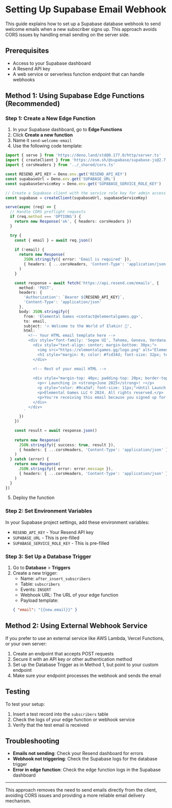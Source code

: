 # Setting Up Supabase Email Webhook

This guide explains how to set up a Supabase database webhook to send welcome emails when a new subscriber signs up. This approach avoids CORS issues by handling email sending on the server side.

## Prerequisites

- Access to your Supabase dashboard
- A Resend API key
- A web service or serverless function endpoint that can handle webhooks

## Method 1: Using Supabase Edge Functions (Recommended)

### Step 1: Create a New Edge Function

1. In your Supabase dashboard, go to **Edge Functions**
2. Click **Create a new function**
3. Name it `send-welcome-email`
4. Use the following code template:

```typescript
import { serve } from 'https://deno.land/std@0.177.0/http/server.ts'
import { createClient } from 'https://esm.sh/@supabase/supabase-js@2.7.1'
import { corsHeaders } from '../_shared/cors.ts'

const RESEND_API_KEY = Deno.env.get('RESEND_API_KEY')
const supabaseUrl = Deno.env.get('SUPABASE_URL')
const supabaseServiceKey = Deno.env.get('SUPABASE_SERVICE_ROLE_KEY')

// Create a Supabase client with the service role key for admin access
const supabase = createClient(supabaseUrl, supabaseServiceKey)

serve(async (req) => {
  // Handle CORS preflight requests
  if (req.method === 'OPTIONS') {
    return new Response('ok', { headers: corsHeaders })
  }

  try {
    const { email } = await req.json()
    
    if (!email) {
      return new Response(
        JSON.stringify({ error: 'Email is required' }),
        { headers: { ...corsHeaders, 'Content-Type': 'application/json' }, status: 400 }
      )
    }

    const response = await fetch('https://api.resend.com/emails', {
      method: 'POST',
      headers: {
        'Authorization': `Bearer ${RESEND_API_KEY}`,
        'Content-Type': 'application/json'
      },
      body: JSON.stringify({
        from: 'Elemental Games <contact@elementalgames.gg>',
        to: email,
        subject: '🔥 Welcome to the World of Elekin! 🌊',
        html: `
          <!-- Your HTML email template here -->
          <div style="font-family: 'Segoe UI', Tahoma, Geneva, Verdana, sans-serif; max-width: 600px; margin: 0 auto; background-color: #1A103C; color: #fff; padding: 30px; border-radius: 15px; border: 2px solid #fcd34d;">
            <div style="text-align: center; margin-bottom: 30px;">
              <img src="https://elementalgames.gg/logo.png" alt="Elemental Games Logo" style="max-width: 180px; margin-bottom: 15px;" />
              <h1 style="margin: 0; color: #fcd34d; font-size: 32px; text-transform: uppercase; letter-spacing: 2px; text-shadow: 0px 2px 4px rgba(0,0,0,0.5);">Welcome, Elemental Master!</h1>
            </div>

            <!-- Rest of your email HTML -->
            
            <div style="margin-top: 40px; padding-top: 20px; border-top: 1px solid rgba(255,255,255,0.1); text-align: center; color: #9ca3af; font-size: 12px;">
              <p>⚡ Launching in <strong>June 2025</strong>! ⚡</p>
              <p style="color: #9ca3af; font-size: 11px;">Until Launch Month June 2025</p>
              <p>Elemental Games LLC © 2024. All rights reserved.</p>
              <p>You're receiving this email because you signed up for updates about Elekin: Masters of Kinbrold.</p>
            </div>
          </div>
        `
      })
    })

    const result = await response.json()
    
    return new Response(
      JSON.stringify({ success: true, result }),
      { headers: { ...corsHeaders, 'Content-Type': 'application/json' }, status: 200 }
    )
  } catch (error) {
    return new Response(
      JSON.stringify({ error: error.message }),
      { headers: { ...corsHeaders, 'Content-Type': 'application/json' }, status: 500 }
    )
  }
})
```

5. Deploy the function

### Step 2: Set Environment Variables

In your Supabase project settings, add these environment variables:
- `RESEND_API_KEY` - Your Resend API key
- `SUPABASE_URL` - This is pre-filled
- `SUPABASE_SERVICE_ROLE_KEY` - This is pre-filled

### Step 3: Set Up a Database Trigger

1. Go to **Database** > **Triggers**
2. Create a new trigger:
   - Name: `after_insert_subscribers`
   - Table: `subscribers`
   - Events: `INSERT`
   - Webhook URL: The URL of your edge function
   - Payload template:
   ```json
   { "email": "{{new.email}}" }
   ```

## Method 2: Using External Webhook Service

If you prefer to use an external service like AWS Lambda, Vercel Functions, or your own server:

1. Create an endpoint that accepts POST requests
2. Secure it with an API key or other authentication method
3. Set up the Database Trigger as in Method 1, but point to your custom endpoint
4. Make sure your endpoint processes the webhook and sends the email

## Testing

To test your setup:
1. Insert a test record into the `subscribers` table
2. Check the logs of your edge function or webhook service
3. Verify that the test email is received

## Troubleshooting

- **Emails not sending**: Check your Resend dashboard for errors
- **Webhook not triggering**: Check the Supabase logs for the database trigger
- **Error in edge function**: Check the edge function logs in the Supabase dashboard

---

This approach removes the need to send emails directly from the client, avoiding CORS issues and providing a more reliable email delivery mechanism. 